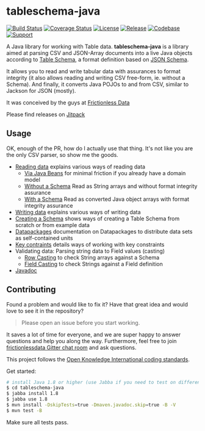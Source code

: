 # tableschema-java

[![Build Status](https://travis-ci.org/frictionlessdata/tableschema-java.svg?branch=master)](https://travis-ci.org/frictionlessdata/tableschema-java)
[![Coverage Status](https://coveralls.io/repos/github/frictionlessdata/tableschema-java/badge.svg?branch=master)](https://coveralls.io/github/frictionlessdata/tableschema-java?branch=master)
[![License](https://img.shields.io/github/license/frictionlessdata/tableschema-java.svg)](https://github.com/frictionlessdata/tableschema-java/blob/master/LICENSE)
[![Release](https://img.shields.io/jitpack/v/github/frictionlessdata/tableschema-java)](https://jitpack.io/#frictionlessdata/tableschema-java)
[![Codebase](https://img.shields.io/badge/codebase-github-brightgreen)](https://github.com/frictionlessdata/tableschema-java)
[![Support](https://img.shields.io/badge/support-discord-brightgreen)](https://discordapp.com/invite/Sewv6av)

A Java library for working with Table data. 
**tableschema-java** is a library aimed at parsing CSV and JSON-Array documents into a live Java objects according 
to [Table Schema](https://frictionlessdata.io/specs/table-schema/), a format definition based on 
[JSON Schema](https://json-schema.org/understanding-json-schema/).

It allows you to read and write tabular data with assurances to format integrity (it also allows reading and writing
CSV free-form, ie. without a Schema). And finally, it converts Java POJOs to and from CSV, similar to Jackson for JSON 
(mostly).

It was conceived by the guys at [Frictionless Data](frictionlessdata.io)

Please find releases on [Jitpack](https://jitpack.io/#frictionlessdata/tableschema-java)

## Usage

OK, enough of the PR, how do I actually use that thing. It's not like you are the only CSV parser, 
so show me the goods.
- [Reading data](docs/table-reading.md) explains various ways of reading data
  - [Via Java Beans](docs/table-reading.md#reading-tabular-data-the-java-way) for minimal friction 
       if you already have a domain model
  - [Without a Schema](docs/table-reading.md#reading-tabular-data-without-a-schema) Read as String arrays and without 
         format integrity assurance
  - [With a Schema](docs/table-reading.md#reading-tabular-data-using-a-schema) Read as converted Java object arrays with
    format integrity assurance
- [Writing data](docs/table-writing.md) explains various ways of writing data
- [Creating a Schema](docs/creating-schemas.md) shows ways of creating a Table Schema from scratch or from example data
- [Datapackages](https://github.com/frictionlessdata/datapackage-java) documentation on Datapackages to distribute 
    data sets as self-contained units
- [Key contraints](docs/key-constraints.md) details ways of working with key constraints
- Validating data: Parsing string data to Field values (casting)
    - [Row Casting](docs/casting.md#row-casting) to check String arrays against a Schema
    - [Field Casting](docs/casting.md#field-casting) to check Strings  against a Field definition
- [Javadoc](docs/javadoc/allclasses-index.html)

## Contributing

Found a problem and would like to fix it? Have that great idea and would love to see it in the repository?

> Please open an issue before you start working.

It  saves a lot of time for everyone, and we are super happy to answer questions and help you along the way. 
Furthermore, feel free to join [frictionlessdata Gitter chat room](https://gitter.im/frictionlessdata/chat) 
and ask questions.

This project follows the [Open Knowledge International coding standards](https://github.com/okfn/coding-standards).

Get started:
```sh
# install Java 1.8 or higher (use Jabba if you need to test on different versions) and maven2
$ cd tableschema-java
$ jabba install 1.8
$ jabba use 1.8
$ mvn install -DskipTests=true -Dmaven.javadoc.skip=true -B -V
$ mvn test -B
```

Make sure all tests pass.
